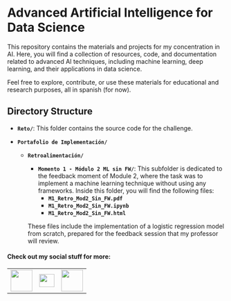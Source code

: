 # Advanced Artificial Intelligence for Data Science

This repository contains the materials and projects for my concentration in AI. Here, you will find a collection of resources, code, and documentation related to advanced AI techniques, including machine learning, deep learning, and their applications in data science.

Feel free to explore, contribute, or use these materials for educational and research purposes, all in spanish (for now).

## Directory Structure

- **`Reto/`**: This folder contains the source code for the challenge.

- **`Portafolio de Implementación/`**
  - **`Retroalimentación/`**
    - **`Momento 1 - Módulo 2 ML sin FW/`**: This subfolder is dedicated to the feedback moment of Module 2, where the task was to implement a machine learning technique without using any frameworks. Inside this folder, you will find the following files:
      - **`M1_Retro_Mod2_Sin_FW.pdf`**
      - **`M1_Retro_Mod2_Sin_FW.ipynb`**
      - **`M1_Retro_Mod2_Sin_FW.html`**

    These files include the implementation of a logistic regression model from scratch, prepared for the feedback session that my professor will review.


#### Check out my social stuff for more:


<table>
    <tbody>
        <tr>
            <td><a href="https://medium.com/@hibrantapia">
            <img height="50" src="https://www.vectorlogo.zone/logos/medium/medium-ar21.svg" />
            </a></td>
            <td><a href="https://twitter.com/HibranTapia">
            <img width = "35" height="30" src="https://cdn2.iconfinder.com/data/icons/threads-by-instagram/24/x-logo-twitter-new-brand-512.png" /> </a></td>
            <td><a href="https://www.linkedin.com/in/hibrantapia/">
            <img height="50" src="https://www.vectorlogo.zone/logos/linkedin/linkedin-ar21.svg" />
            </a></td>
